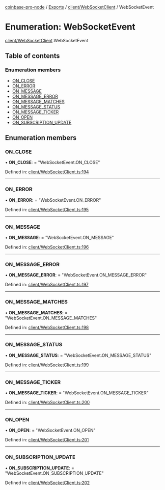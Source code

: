 [coinbase-pro-node](../../README.md) / [Exports](../../modules.md) / [client/WebSocketClient](../../modules/client_websocketclient.md) / WebSocketEvent

# Enumeration: WebSocketEvent

[client/WebSocketClient](../../modules/client_websocketclient.md).WebSocketEvent

## Table of contents

### Enumeration members

- [ON_CLOSE](websocketclient.websocketevent.md#on_close)
- [ON_ERROR](websocketclient.websocketevent.md#on_error)
- [ON_MESSAGE](websocketclient.websocketevent.md#on_message)
- [ON_MESSAGE_ERROR](websocketclient.websocketevent.md#on_message_error)
- [ON_MESSAGE_MATCHES](websocketclient.websocketevent.md#on_message_matches)
- [ON_MESSAGE_STATUS](websocketclient.websocketevent.md#on_message_status)
- [ON_MESSAGE_TICKER](websocketclient.websocketevent.md#on_message_ticker)
- [ON_OPEN](websocketclient.websocketevent.md#on_open)
- [ON_SUBSCRIPTION_UPDATE](websocketclient.websocketevent.md#on_subscription_update)

## Enumeration members

### ON_CLOSE

• **ON_CLOSE**: = "WebSocketEvent.ON_CLOSE"

Defined in: [client/WebSocketClient.ts:194](https://github.com/bennycode/coinbase-pro-node/blob/bf1bcdd/src/client/WebSocketClient.ts#L194)

---

### ON_ERROR

• **ON_ERROR**: = "WebSocketEvent.ON_ERROR"

Defined in: [client/WebSocketClient.ts:195](https://github.com/bennycode/coinbase-pro-node/blob/bf1bcdd/src/client/WebSocketClient.ts#L195)

---

### ON_MESSAGE

• **ON_MESSAGE**: = "WebSocketEvent.ON_MESSAGE"

Defined in: [client/WebSocketClient.ts:196](https://github.com/bennycode/coinbase-pro-node/blob/bf1bcdd/src/client/WebSocketClient.ts#L196)

---

### ON_MESSAGE_ERROR

• **ON_MESSAGE_ERROR**: = "WebSocketEvent.ON_MESSAGE_ERROR"

Defined in: [client/WebSocketClient.ts:197](https://github.com/bennycode/coinbase-pro-node/blob/bf1bcdd/src/client/WebSocketClient.ts#L197)

---

### ON_MESSAGE_MATCHES

• **ON_MESSAGE_MATCHES**: = "WebSocketEvent.ON_MESSAGE_MATCHES"

Defined in: [client/WebSocketClient.ts:198](https://github.com/bennycode/coinbase-pro-node/blob/bf1bcdd/src/client/WebSocketClient.ts#L198)

---

### ON_MESSAGE_STATUS

• **ON_MESSAGE_STATUS**: = "WebSocketEvent.ON_MESSAGE_STATUS"

Defined in: [client/WebSocketClient.ts:199](https://github.com/bennycode/coinbase-pro-node/blob/bf1bcdd/src/client/WebSocketClient.ts#L199)

---

### ON_MESSAGE_TICKER

• **ON_MESSAGE_TICKER**: = "WebSocketEvent.ON_MESSAGE_TICKER"

Defined in: [client/WebSocketClient.ts:200](https://github.com/bennycode/coinbase-pro-node/blob/bf1bcdd/src/client/WebSocketClient.ts#L200)

---

### ON_OPEN

• **ON_OPEN**: = "WebSocketEvent.ON_OPEN"

Defined in: [client/WebSocketClient.ts:201](https://github.com/bennycode/coinbase-pro-node/blob/bf1bcdd/src/client/WebSocketClient.ts#L201)

---

### ON_SUBSCRIPTION_UPDATE

• **ON_SUBSCRIPTION_UPDATE**: = "WebSocketEvent.ON_SUBSCRIPTION_UPDATE"

Defined in: [client/WebSocketClient.ts:202](https://github.com/bennycode/coinbase-pro-node/blob/bf1bcdd/src/client/WebSocketClient.ts#L202)
